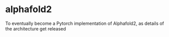 # alphafold2
To eventually become a Pytorch implementation of Alphafold2, as details of the architecture get released

